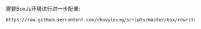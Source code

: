 需要BoxJs环境进行进一步配置:

    https://raw.githubusercontent.com/chavyleung/scripts/master/box/rewrite/boxjs.rewrite.surge.sgmodule